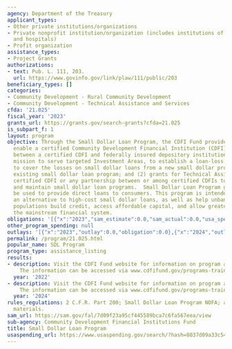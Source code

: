 ```yaml
---
agency: Department of the Treasury
applicant_types:
- Other private institutions/organizations
- Private nonprofit institution/organization (includes institutions of higher education
  and hospitals)
- Profit organization
assistance_types:
- Project Grants
authorizations:
- text: Pub. L. 111, 203.
  url: https://www.govinfo.gov/link/plaw/111/public/203
beneficiary_types: []
categories:
- Community Development - Rural Community Development
- Community Development - Technical Assistance and Services
cfda: '21.025'
fiscal_year: '2023'
grants_url: https://grants.gov/search-grants?cfda=21.025
is_subpart_f: 1
layout: program
objective: Through the Small Dollar Loan Program, the CDFI Fund provides (1) grants  to
  enable a certified Community Development Financial Institution (CDFI) or any partnership
  between a certified CDFI and federally insured depository institution, with a primary
  mission to serve targeted Investment Areas, to establish a loan-loss reserve fund
  to cover the losses on small dollar loans from a new small dollar program or an
  existing small dollar loan program; and (2) grants for Technical Assistance to a
  certified CDFI or any partnership between or among certified CDFIs to establish
  and maintain small dollar loan programs.  Small Dollar Loan Program grants cannot
  be used to provide direct loans to consumers. This program is intended to provide
  an alternative to high-cost small dollar loans, as well as help unbanked and underbanked
  populations build credit, access affordable capital, and allow greater access into
  the mainstream financial system.
obligations: '[{"x":"2023","sam_estimate":0.0,"sam_actual":0.0,"usa_spending_actual":-271988.0},{"x":"2024","sam_estimate":0.0,"sam_actual":17563688.0,"usa_spending_actual":17475950.0},{"x":"2025","sam_estimate":0.0,"sam_actual":9148895.0,"usa_spending_actual":0.0}]'
other_program_spending: null
outlays: '[{"x":"2023","outlay":0.0,"obligation":0.0},{"x":"2024","outlay":17357113.0,"obligation":17563688.0},{"x":"2025","outlay":0.0,"obligation":0.0}]'
permalink: /program/21.025.html
popular_name: SDL Program
program_type: assistance_listing
results:
- description: Visit the CDFI Fund website for information on program accomplishments.
    The information can be accessed via www.cdfifund.gov/programs-training/Programs/sdlp
  year: '2022'
- description: Visit the CDFI Fund website for information on program accomplishments.
    The information can be accessed via www.cdfifund.gov/programs-training/Programs/sdlp
  year: '2024'
rules_regulations: 2 C.F.R. Part 200; Small Dollar Loan Program NOFA; and application
  materials.
sam_url: https://sam.gov/fal/7d09f23a95cf445589bca7c6fa567eea/view
sub-agency: Community Development Financial Institutions Fund
title: Small Dollar Loan Program
usaspending_url: https://www.usaspending.gov/search/?hash=8037d09a33c548f4940668722b302474
---
```

